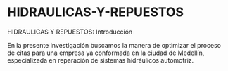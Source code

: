 # HIDRAULICAS-Y-REPUESTOS

HIDRAULICAS Y REPUESTOS: Introducción

En la presente investigación buscamos la manera de optimizar el proceso de citas para una empresa ya conformada en la ciudad de Medellín, especializada en reparación de sistemas hidráulicos automotriz.
